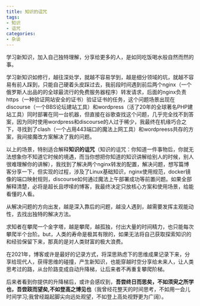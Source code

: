 ```yaml
---
title: 知识的诅咒
tags: 
- 知识
- 诅咒
categories:
- 杂谈
---
```


学习新知识，加入自己独特理解，分享给更多的人，是如同吃饭喝水般自然而然的事。

学习新知识如修行，越往深处学，就越不容易学到，越是细分领域的坑，就越不容易有前人踩到，只能自己硬着头皮踩过去，我前段时间遇到前后两个nginx（一个俄罗斯人出品的的全球最流行的免费服务器程序）转发请求，后面的nginx负责https（一种验证网站安全的证书）验证证书的任务，这个问题场景出现在discourse（一个BBS论坛建站工具）和wordpress（活了20年的全球著名PHP建站工具）同时部署在同一台机器，但直接在谷歌查找这个问题，几乎完全找不到答案，因为同时使用wordpress和discourse的人过于稀少，我最终在机缘巧合之下，寻找到了clash（一个占用443端口的魔法上网工具）和wordpreess共存的方案，我间接魔改方案解决了我的问题。

以上的场景，特别适合解释**知识的诅咒**（知识的诅咒：你知道一件事物后，你就无法想象你不知道它时候的境遇，而当你想把你知道的知识讲解给别人的时候，别人很难理解你的讲解），我找到了解决两个nginx转发的配置，解决问题，想写篇博客分享一下，但实现的过程，涉及了Linux基础知识，nginx使用规范，docker镜像的端口映射规则，discourse如何通过魔法上午部署成功等前置问题。如果全部解释清楚，必将是超长且啰嗦的博客，我最终决定只放核心方案和使用场景，给能看懂的人看。

从解决问题的方向出发，越是深入靠后的问题，越没人遇到，越需要发挥主观能动性，去找出独特的解决方法。

求知者在攀爬一个金字塔，越是攀爬，越孤独，付出大量的时间精力，也只能每次攀爬半个台阶。but，人类的寿命是极其有限的，如果无法将自己获取探索知识的和经验保留下来，那真的是对人类财富的极大浪费。

在2021年，博客或许是最好的记录方式，将深思熟虑下的思维成果记录下来，分享给现代人，获得思维的碰撞，产生新知识，也能穿越时空分享给未来人，让人类思考过的路，从台阶路变成自动升降梯，让后来者不再重复攀爬阶梯。

后来者看到你提供的升降梯后，或许会感叹到，**吾尝终日而思矣，不如须臾之所学也，吾尝跂而望矣,不如登高之博见也**（我曾经花整天的时间思考，不如用一会儿时间学习;我曾经踮起脚尖向远处观望，不如登上高处视野更为广阔）。

